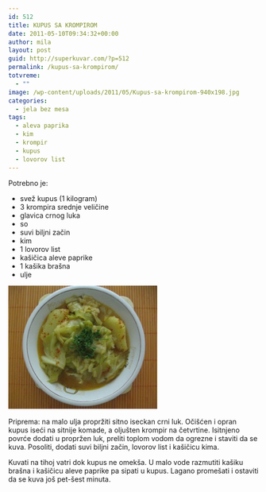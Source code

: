 ```yaml
---
id: 512
title: KUPUS SA KROMPIROM
date: 2011-05-10T09:34:32+00:00
author: mila
layout: post
guid: http://superkuvar.com/?p=512
permalink: /kupus-sa-krompirom/
totvreme:
  - ""
image: /wp-content/uploads/2011/05/Kupus-sa-krompirom-940x198.jpg
categories:
  - jela bez mesa
tags:
  - aleva paprika
  - kim
  - krompir
  - kupus
  - lovorov list
---
```

Potrebno je:

  * svež kupus (1 kilogram)
  * 3 krompira srednje veličine
  * glavica crnog luka
  * so
  * suvi biljni začin
  * kim
  * 1 lovorov list
  * kašičica aleve paprike
  * 1 kašika brašna
  * ulje

<img class="alignnone size-medium wp-image-3190" title="Kupus sa krompirom" src="/wp-content/uploads/2011/05/Kupus-sa-krompirom-e1336389037914-300x248.jpg" alt="" width="300" height="248" /> 

Priprema: na malo ulja propržiti sitno iseckan crni luk. Očišćen i opran kupus iseći na sitnije komade, a oljušten krompir na četvrtine. Isitnjeno povrće dodati u propržen luk, preliti toplom vodom da ogrezne i staviti da se kuva. Posoliti, dodati suvi biljni začin, lovorov list i kašičicu kima.

Kuvati na tihoj vatri dok kupus ne omekša. U malo vode razmutiti kašiku brašna i kašičicu aleve paprike pa sipati u kupus. Lagano promešati i ostaviti da se kuva još pet-šest minuta.

&nbsp;

&nbsp;